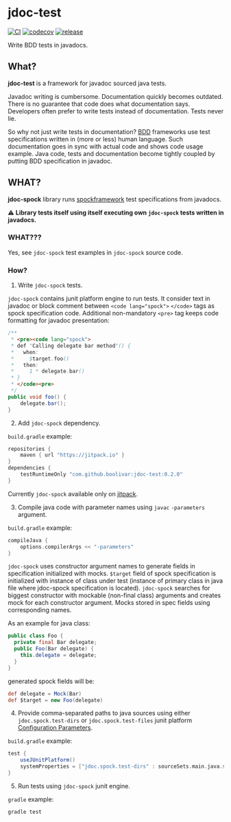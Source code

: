 # jdoc-test

[![CI](https://github.com/boolivar/jdoc-test/workflows/CI/badge.svg)](https://github.com/boolivar/jdoc-test/actions/workflows/ci.yml)
[![codecov](https://codecov.io/gh/boolivar/jdoc-test/graph/badge.svg?token=PCV1VTNFYT)](https://codecov.io/gh/boolivar/jdoc-test)
[![release](https://img.shields.io/github/v/release/boolivar/jdoc-test)](https://github.com/boolivar/jdoc-test/releases/latest)

Write BDD tests in javadocs.

## What?

**jdoc-test** is a framework for javadoc sourced java tests.

Javadoc writing is cumbersome. Documentation quickly becomes outdated. There is no guarantee that code does what documentation says.  
Developers often prefer to write tests instead of documentation. Tests never lie.

So why not just write tests in documentation? [BDD](https://en.wikipedia.org/wiki/Behavior-driven_development) frameworks
use test specifications written in (more or less) human language. Such documentation goes in sync with actual code and shows code
usage example. Java code, tests and documentation become tightly coupled by putting BDD specification in javadoc.

## WHAT?

**jdoc-spock** library runs [spockframework](https://spockframework.org/) test specifications from javadocs.

:warning: **Library tests itself using itself executing own `jdoc-spock` tests written in javadocs.**

### WHAT???

Yes, see `jdoc-spock` test examples in `jdoc-spock` source code.

### How?

1. Write `jdoc-spock` tests.
   
`jdoc-spock` contains junit platform engine to run tests. It consider text in javadoc or block comment between `<code lang="spock">` `</code>` tags as spock specification code.
Additional non-mandatory `<pre>` tag keeps code formatting for javadoc presentation:
```java
/**
 * <pre><code lang="spock">
 * def "Calling delegate bar method"() {
 *   when:
 *     $target.foo()
 *   then:
 *     1 * delegate.bar()
 * }
 * </code><pre>
 */
public void foo() {
    delegate.bar();
} 
```

2. Add `jdoc-spock` dependency.

`build.gradle` example:
```gradle
repositories {
    maven { url "https://jitpack.io" }
}
dependencies {
    testRuntimeOnly "com.github.boolivar:jdoc-test:0.2.0"
}
```

Currently `jdoc-spock` available only on [jitpack](https://jitpack.io/#boolivar/jdoc-test).

3. Compile java code with parameter names using `javac` `-parameters` argument.

`build.gradle` example:
```gradle
compileJava {
    options.compilerArgs << "-parameters"
}
```

`jdoc-spock` uses constructor argument names to generate fields in specification initialized with mocks.
`$target` field of spock specification is initialized with instance of class under test (instance of primary class in java file where jdoc-spock specification is located).
`jdoc-spock` searches for biggest constructor with mockable (non-final class) arguments and creates mock for each constructor argument. Mocks stored in spec fields using corresponding names.

As an example for java class:

```java
public class Foo {
  private final Bar delegate;
  public Foo(Bar delegate) {
    this.delegate = delegate;
  }
}
```

generated spock fields will be:
```groovy
def delegate = Mock(Bar)
def $target = new Foo(delegate)
```

4. Provide comma-separated paths to java sources using either `jdoc.spock.test-dirs` or `jdoc.spock.test-files` junit platform [Configuration Parameters](https://junit.org/junit5/docs/current/user-guide/#running-tests-config-params).

`build.gradle` example:
```gradle
test {
    useJUnitPlatform()
    systemProperties = ["jdoc.spock.test-dirs" : sourceSets.main.java.srcDirs.join(",")]
}
```

5. Run tests using `jdoc-spock` junit engine.

`gradle` example:
```sh
gradle test
```
